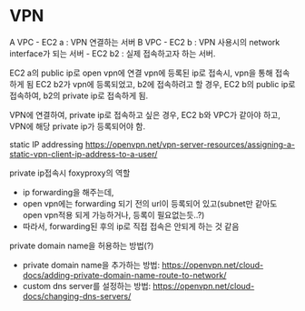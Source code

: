 # VPN

A VPC
    - EC2 a : VPN 연결하는 서버
B VPC
    - EC2 b : VPN 사용시의 network interface가 되는 서버
    - EC2 b2 : 실제 접속하고자 하는 서버.

EC2 a의 public ip로 open vpn에 연결
vpn에 등록된 ip로 접속시, vpn을 통해 접속하게 됨
EC2 b2가 vpn에 등록되었고, b2에 접속하려고 할 경우, EC2 b의 public ip로 접속하여, b2의 private ip로 접속하게 됨.

VPN에 연결하여, private ip로 접속하고 싶은 경우, EC2 b와 VPC가 같아야 하고, VPN에 해당 private ip가 등록되어야 함.

static IP addressing
https://openvpn.net/vpn-server-resources/assigning-a-static-vpn-client-ip-address-to-a-user/


private ip접속시 foxyproxy의 역할
- ip forwarding을 해주는데,
- open vpn에는 forwarding 되기 전의 url이 등록되어 있고(subnet만 같아도 open vpn적용 되게 가능하거나, 등록이 필요없는듯..?)
- 따라서, forwarding된 후의 ip로 직접 접속은 안되게 하는 것 같음

private domain name을 허용하는 방법(?)
- private domain name을 추가하는 방법: https://openvpn.net/cloud-docs/adding-private-domain-name-route-to-network/
- custom dns server를 설정하는 방법: https://openvpn.net/cloud-docs/changing-dns-servers/
